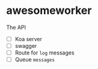 # awesomeworker

The API  

- [ ] Koa server
- [ ] swagger
- [ ] Route for ``log`` messages
- [ ] Queue ``messages`` 
